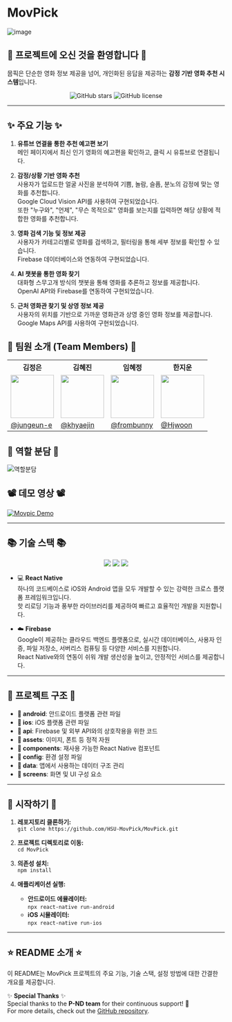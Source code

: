 # MovPick
![image](https://github.com/user-attachments/assets/aeaa3814-836f-49e8-8053-bb52b29b4bee)

## 👋 프로젝트에 오신 것을 환영합니다 👋

뭅픽은 단순한 영화 정보 제공을 넘어, 개인화된 응답을 제공하는 **감정 기반 영화 추천 시스템**입니다.


<p align="center">
    <img src="https://img.shields.io/github/stars/HSU-MovPick/MovPick?style=social" alt="GitHub stars">
    <img src="https://img.shields.io/github/license/HSU-MovPick/MovPick" alt="GitHub license">
</p>

---
## ✨ 주요 기능 ✨  

1. **유튜브 연결을 통한 추천 예고편 보기**  
   메인 페이지에서 최신 인기 영화의 예고편을 확인하고, 클릭 시 유튜브로 연결됩니다.

2. **감정/상황 기반 영화 추천**  
   사용자가 업로드한 얼굴 사진을 분석하여 기쁨, 놀람, 슬픔, 분노의 감정에 맞는 영화를 추천합니다.  
   Google Cloud Vision API를 사용하여 구현되었습니다.  
   또한 "누구와", "언제", "무슨 목적으로" 영화를 보는지를 입력하면 해당 상황에 적합한 영화를 추천합니다.  

3. **영화 검색 기능 및 정보 제공**  
   사용자가 카테고리별로 영화를 검색하고, 필터링을 통해 세부 정보를 확인할 수 있습니다.  
   Firebase 데이터베이스와 연동하여 구현되었습니다.  

4. **AI 챗봇을 통한 영화 찾기**  
   대화형 스무고개 방식의 챗봇을 통해 영화를 추론하고 정보를 제공합니다.  
   OpenAI API와 Firebase를 연동하여 구현되었습니다.  

5. **근처 영화관 찾기 및 상영 정보 제공**  
   사용자의 위치를 기반으로 가까운 영화관과 상영 중인 영화 정보를 제공합니다.  
   Google Maps API를 사용하여 구현되었습니다.
   
## 👥 팀원 소개 (Team Members) 👥  

<table align="center">
  <tr>
    <th>김정은</th>
    <th>김혜진</th>
    <th>임혜정</th>
    <th>한지운</th>
  </tr>
  <tr>
    <td><img src="https://github.com/jungeun-e.png" width="100"></td>
    <td><img src="https://github.com/khyaejin.png" width="100"></td>
    <td><img src="https://github.com/frombunny.png" width="100"></td>
    <td><img src="https://github.com/Hjwoon.png" width="100"></td>
  </tr>
  <tr>
    <td><a href="https://github.com/jungeun-e">@jungeun-e</a></td>
    <td><a href="https://github.com/khyaejin">@khyaejin</a></td>
    <td><a href="https://github.com/frombunny">@frombunny</a></td>
    <td><a href="https://github.com/Hjwoon">@Hjwoon</a></td>
  </tr>
</table>

## 🎨 역할 분담 🎨

![역할분담](https://github.com/user-attachments/assets/67b7d183-d944-491f-aad0-ae330b527d97)


## 📽️ 데모 영상 📽️

[![Movpic Demo](https://img.youtube.com/vi/nCiwxNnZM9E/0.jpg)](https://youtu.be/nCiwxNnZM9E?si=LpiVlLBhLSf4Y1E2)

---

## 📚 기술 스택 📚

<p align="center">
    <img src="https://img.shields.io/badge/JavaScript-F7DF1E?style=for-the-badge&logo=JavaScript&logoColor=white">
    <img src="https://img.shields.io/badge/React_Native-61DAFB?style=for-the-badge&logo=React&logoColor=white">
    <img src="https://img.shields.io/badge/Firebase-FFCA28?style=for-the-badge&logo=Firebase&logoColor=white">
</p>

- 💻 **React Native**  
   하나의 코드베이스로 iOS와 Android 앱을 모두 개발할 수 있는 강력한 크로스 플랫폼 프레임워크입니다.  
   핫 리로딩 기능과 풍부한 라이브러리를 제공하여 빠르고 효율적인 개발을 지원합니다.

- ☁️ **Firebase**  
   Google이 제공하는 클라우드 백엔드 플랫폼으로, 실시간 데이터베이스, 사용자 인증, 파일 저장소, 서버리스 컴퓨팅 등 다양한 서비스를 지원합니다.  
   React Native와의 연동이 쉬워 개발 생산성을 높이고, 안정적인 서비스를 제공합니다.

---

## 📂 프로젝트 구조 📂

- **📁 android**: 안드로이드 플랫폼 관련 파일
- **📁 ios**: iOS 플랫폼 관련 파일
- **📁 api**: Firebase 및 외부 API와의 상호작용을 위한 코드
- **📁 assets**: 이미지, 폰트 등 정적 자원
- **📁 components**: 재사용 가능한 React Native 컴포넌트
- **📁 config**: 환경 설정 파일
- **📁 data**: 앱에서 사용하는 데이터 구조 관리
- **📁 screens**: 화면 및 UI 구성 요소

---

## 🚀 시작하기 🚀

1. **레포지토리 클론하기:**  
   `git clone https://github.com/HSU-MovPick/MovPick.git`

2. **프로젝트 디렉토리로 이동:**  
   `cd MovPick`

3. **의존성 설치:**  
   `npm install`

4. **애플리케이션 실행:**  
   - **안드로이드 에뮬레이터:**  
     `npx react-native run-android`
   - **iOS 시뮬레이터:**  
     `npx react-native run-ios`


---

## ⭐ README 소개 ⭐

이 README는 MovPick 프로젝트의 주요 기능, 기술 스택, 설정 방법에 대한 간결한 개요를 제공합니다.  

✨ **Special Thanks** ✨  
Special thanks to the **P-ND team** for their continuous support! 🚀  
For more details, check out the [GitHub repository](https://github.com/PND-Gamjakkang).
